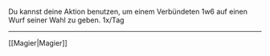 Du kannst deine Aktion benutzen, um einem Verbündeten 1w6 auf einen Wurf seiner Wahl zu geben. 1x/Tag

---
[[Magier|Magier]]
